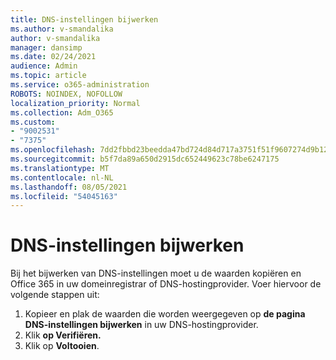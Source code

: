```yaml
---
title: DNS-instellingen bijwerken
ms.author: v-smandalika
author: v-smandalika
manager: dansimp
ms.date: 02/24/2021
audience: Admin
ms.topic: article
ms.service: o365-administration
ROBOTS: NOINDEX, NOFOLLOW
localization_priority: Normal
ms.collection: Adm_O365
ms.custom:
- "9002531"
- "7375"
ms.openlocfilehash: 7dd2fbbd23beedda47bd724d84d717a3751f51f9607274d9b124f14463cf4b50
ms.sourcegitcommit: b5f7da89a650d2915dc652449623c78be6247175
ms.translationtype: MT
ms.contentlocale: nl-NL
ms.lasthandoff: 08/05/2021
ms.locfileid: "54045163"
---
```

# <a name="update-dns-settings"></a>DNS-instellingen bijwerken

Bij het bijwerken van DNS-instellingen moet u de waarden kopiëren en Office 365 in uw domeinregistrar of DNS-hostingprovider. Voer hiervoor de volgende stappen uit:

1. Kopieer en plak de waarden die worden weergegeven op **de pagina DNS-instellingen bijwerken** in uw DNS-hostingprovider.
2. Klik **op Verifiëren.**
3. Klik op **Voltooien**.